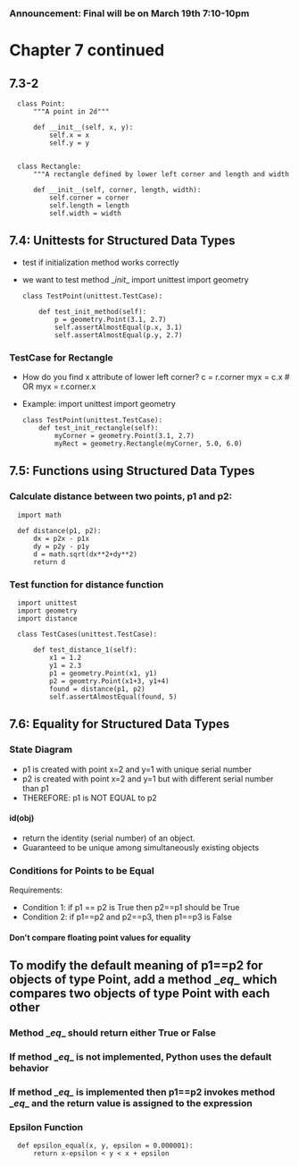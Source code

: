 ### Announcement: Final will be on March 19th 7:10-10pm
# Chapter 7 continued
## 7.3-2
      class Point:
          """A point in 2d"""

          def __init__(self, x, y):
              self.x = x
              self.y = y


      class Rectangle:
          """A rectangle defined by lower left corner and length and width

          def __init__(self, corner, length, width):
              self.corner = corner
              self.length = length
              self.width = width

## 7.4: Unittests for Structured Data Types
* test if initialization method works correctly
* we want to test method \__init__
      import unittest
      import geometry

      class TestPoint(unittest.TestCase):

          def test_init_method(self):
              p = geometry.Point(3.1, 2.7)
              self.assertAlmostEqual(p.x, 3.1)
              self.assertAlmostEqual(p.y, 2.7)

### TestCase for Rectangle
* How do you find x attribute of lower left corner?
      c = r.corner
      myx = c.x
      # OR
      myx = r.corner.x

* Example:
      import unittest
      import geometry

      class TestPoint(unittest.TestCase):
          def test_init_rectangle(self):
              myCorner = geometry.Point(3.1, 2.7)
              myRect = geometry.Rectangle(myCorner, 5.0, 6.0)

## 7.5: Functions using Structured Data Types
### Calculate distance between two points, p1 and p2:
      import math

      def distance(p1, p2):
          dx = p2x - p1x
          dy = p2y - p1y
          d = math.sqrt(dx**2+dy**2)
          return d

### Test function for distance function
      import unittest
      import geometry
      import distance

      class TestCases(unittest.TestCase):

          def test_distance_1(self):
              x1 = 1.2
              y1 = 2.3
              p1 = geometry.Point(x1, y1)
              p2 = geomtry.Point(x1+3, y1+4)
              found = distance(p1, p2)
              self.assertAlmostEqual(found, 5)

## 7.6: Equality for Structured Data Types
### State Diagram
* p1 is created with point x=2 and y=1 with unique serial number
* p2 is created with point x=2 and y=1 but with different serial number than p1
* THEREFORE: p1 is NOT EQUAL to p2
#### id(obj)
* return the identity (serial number) of an object.
* Guaranteed to be unique among simultaneously existing objects

### Conditions for Points to be Equal
Requirements:

* Condition 1: if p1 == p2 is True then p2==p1 should be True
* Condition 2: if p1==p2 and p2==p3, then p1==p3 is False

#### Don't compare floating point values for equality
## To modify the default meaning of p1==p2 for objects of type Point, add a method \__eq__ which compares two objects of type Point with each other
### Method \__eq__ should return either True or False
### If method \__eq__ is not implemented, Python uses the default behavior

### If method \__eq\__ is implemented then p1==p2 invokes method \__eq__ and the return value is assigned to the expression

### Epsilon Function
      def epsilon_equal(x, y, epsilon = 0.000001):
          return x-epsilon < y < x + epsilon
